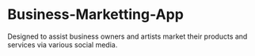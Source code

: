 # Business-Marketting-App
Designed to assist business owners and artists market their products and services via various social media. 
